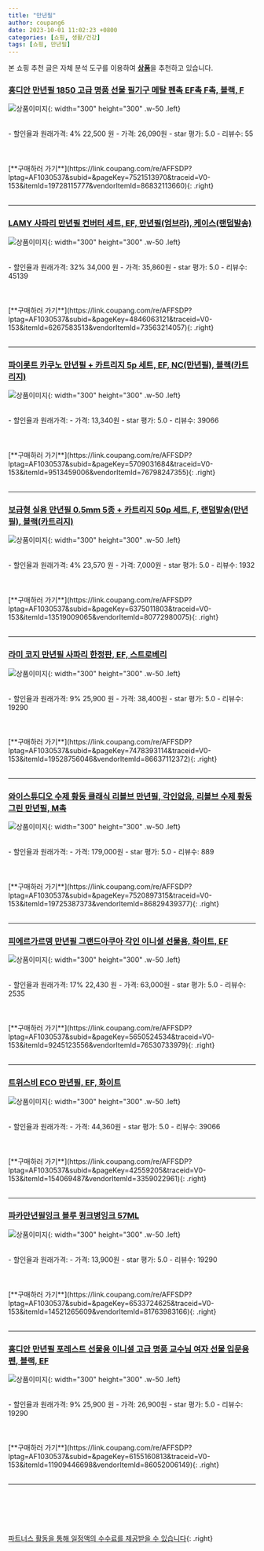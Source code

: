 ```yaml
---
title: "만년필"
author: coupang6
date: 2023-10-01 11:02:23 +0800
categories: [쇼핑, 생활/건강]
tags: [쇼핑, 만년필]
---
```


본 쇼핑 추천 글은 자체 분석 도구를 이용하여 [**상품**](https://link.coupang.com/a/bao1ui)을 추천하고 있습니다.

### [홍디안 만년필 1850 고급 명품 선물 필기구 메탈 펜촉 EF촉 F촉, 블랙, F](https://link.coupang.com/re/AFFSDP?lptag=AF1030537&subid=&pageKey=7521513970&traceid=V0-153&itemId=19728115777&vendorItemId=86832113660)

![상품이미지](https://thumbnail10.coupangcdn.com/thumbnails/remote/230x230ex/image/vendor_inventory/f878/f26daebeb8f91e3144a5565a900c136d6acd6ca53ca1641c9b243b919cca.jpg){: width="300" height="300" .w-50 .left}


<br>
- 할인율과 원래가격: 4%  22,500   원
- 가격: 26,090원
- star 평가: 5.0
- 리뷰수: 55
<br>
<br>
<br>
<br>
[**구매하러 가기**](https://link.coupang.com/re/AFFSDP?lptag=AF1030537&subid=&pageKey=7521513970&traceid=V0-153&itemId=19728115777&vendorItemId=86832113660){: .right}
<br>
<br>

---

### [LAMY 사파리 만년필 컨버터 세트, EF, 만년필(엄브라), 케이스(랜덤발송)](https://link.coupang.com/re/AFFSDP?lptag=AF1030537&subid=&pageKey=4846063121&traceid=V0-153&itemId=6267583513&vendorItemId=73563214057)

![상품이미지](https://thumbnail6.coupangcdn.com/thumbnails/remote/230x230ex/image/rs_quotation_api/wger5yux/12eb9be3c6b34110a90b553ea428bc8f.jpg){: width="300" height="300" .w-50 .left}


<br>
- 할인율과 원래가격: 32%  34,000   원
- 가격: 35,860원
- star 평가: 5.0
- 리뷰수: 45139
<br>
<br>
<br>
<br>
[**구매하러 가기**](https://link.coupang.com/re/AFFSDP?lptag=AF1030537&subid=&pageKey=4846063121&traceid=V0-153&itemId=6267583513&vendorItemId=73563214057){: .right}
<br>
<br>

---

### [파이롯트 카쿠노 만년필 + 카트리지 5p 세트, EF, NC(만년필), 블랙(카트리지)](https://link.coupang.com/re/AFFSDP?lptag=AF1030537&subid=&pageKey=5709031684&traceid=V0-153&itemId=9513459006&vendorItemId=76798247355)

![상품이미지](https://thumbnail10.coupangcdn.com/thumbnails/remote/230x230ex/image/rs_quotation_api/z7crybkw/6ca2fd2be54742bd8cb1631d55294a7e.jpg){: width="300" height="300" .w-50 .left}


<br>
- 할인율과 원래가격: 
- 가격: 13,340원
- star 평가: 5.0
- 리뷰수: 39066
<br>
<br>
<br>
<br>
[**구매하러 가기**](https://link.coupang.com/re/AFFSDP?lptag=AF1030537&subid=&pageKey=5709031684&traceid=V0-153&itemId=9513459006&vendorItemId=76798247355){: .right}
<br>
<br>

---

### [보급형 실용 만년필 0.5mm 5종 + 카트리지 50p 세트, F, 랜덤발송(만년필), 블랙(카트리지)](https://link.coupang.com/re/AFFSDP?lptag=AF1030537&subid=&pageKey=6375011803&traceid=V0-153&itemId=13519009065&vendorItemId=80772980075)

![상품이미지](https://thumbnail6.coupangcdn.com/thumbnails/remote/230x230ex/image/retail/images/2022/03/04/15/0/45a6eac2-6550-4d3b-9cb9-b270c9f06f39.jpg){: width="300" height="300" .w-50 .left}


<br>
- 할인율과 원래가격: 4%  23,570   원
- 가격: 7,000원
- star 평가: 5.0
- 리뷰수: 1932
<br>
<br>
<br>
<br>
[**구매하러 가기**](https://link.coupang.com/re/AFFSDP?lptag=AF1030537&subid=&pageKey=6375011803&traceid=V0-153&itemId=13519009065&vendorItemId=80772980075){: .right}
<br>
<br>

---

### [라미 코지 만년필 사파리 한정판, EF, 스트로베리](https://link.coupang.com/re/AFFSDP?lptag=AF1030537&subid=&pageKey=7478393114&traceid=V0-153&itemId=19528756046&vendorItemId=86637112372)

![상품이미지](https://thumbnail9.coupangcdn.com/thumbnails/remote/230x230ex/image/vendor_inventory/f441/4fda277cdd8546981fea3b283cddd0fa1566fc09685231c29fa7588e20ad.jpg){: width="300" height="300" .w-50 .left}


<br>
- 할인율과 원래가격: 9%  25,900   원
- 가격: 38,400원
- star 평가: 5.0
- 리뷰수: 19290
<br>
<br>
<br>
<br>
[**구매하러 가기**](https://link.coupang.com/re/AFFSDP?lptag=AF1030537&subid=&pageKey=7478393114&traceid=V0-153&itemId=19528756046&vendorItemId=86637112372){: .right}
<br>
<br>

---

### [와이스튜디오 수제 황동 클래식 리볼브 만년필, 각인없음, 리볼브 수제 황동 그린 만년필, M촉](https://link.coupang.com/re/AFFSDP?lptag=AF1030537&subid=&pageKey=7520897315&traceid=V0-153&itemId=19725387373&vendorItemId=86829439377)

![상품이미지](https://thumbnail9.coupangcdn.com/thumbnails/remote/230x230ex/image/vendor_inventory/2eed/83ab1388604f498c4e1eca12e2cc1d77d12d2cd5b67b7369af732d643226.jpg){: width="300" height="300" .w-50 .left}


<br>
- 할인율과 원래가격: 
- 가격: 179,000원
- star 평가: 5.0
- 리뷰수: 889
<br>
<br>
<br>
<br>
[**구매하러 가기**](https://link.coupang.com/re/AFFSDP?lptag=AF1030537&subid=&pageKey=7520897315&traceid=V0-153&itemId=19725387373&vendorItemId=86829439377){: .right}
<br>
<br>

---

### [피에르가르뎅 만년필 그랜드아쿠아 각인 이니셜 선물용, 화이트, EF](https://link.coupang.com/re/AFFSDP?lptag=AF1030537&subid=&pageKey=5650524534&traceid=V0-153&itemId=9245123556&vendorItemId=76530733979)

![상품이미지](https://thumbnail6.coupangcdn.com/thumbnails/remote/230x230ex/image/vendor_inventory/451b/6f862ee9c18a86f2bce04ae878746eb7878f83ad498f7ad6658c29b8b385.jpg){: width="300" height="300" .w-50 .left}


<br>
- 할인율과 원래가격: 17%  22,430   원
- 가격: 63,000원
- star 평가: 5.0
- 리뷰수: 2535
<br>
<br>
<br>
<br>
[**구매하러 가기**](https://link.coupang.com/re/AFFSDP?lptag=AF1030537&subid=&pageKey=5650524534&traceid=V0-153&itemId=9245123556&vendorItemId=76530733979){: .right}
<br>
<br>

---

### [트위스비 ECO 만년필, EF, 화이트](https://link.coupang.com/re/AFFSDP?lptag=AF1030537&subid=&pageKey=42559205&traceid=V0-153&itemId=154069487&vendorItemId=3359022961)

![상품이미지](https://thumbnail7.coupangcdn.com/thumbnails/remote/230x230ex/image/retail/images/2017/10/23/10/5/de70f54d-cb48-46e1-806c-d49c7d1e5b2b.JPG){: width="300" height="300" .w-50 .left}


<br>
- 할인율과 원래가격: 
- 가격: 44,360원
- star 평가: 5.0
- 리뷰수: 39066
<br>
<br>
<br>
<br>
[**구매하러 가기**](https://link.coupang.com/re/AFFSDP?lptag=AF1030537&subid=&pageKey=42559205&traceid=V0-153&itemId=154069487&vendorItemId=3359022961){: .right}
<br>
<br>

---

### [파카만년필잉크 블루 큉크병잉크 57ML](https://link.coupang.com/re/AFFSDP?lptag=AF1030537&subid=&pageKey=6533724625&traceid=V0-153&itemId=14521265609&vendorItemId=81763983166)

![상품이미지](https://thumbnail8.coupangcdn.com/thumbnails/remote/230x230ex/image/vendor_inventory/79c5/f08c09c107be833172396e1f7b011fe61a03de44807cb0e0cdf82e0479fb.jpg){: width="300" height="300" .w-50 .left}


<br>
- 할인율과 원래가격: 
- 가격: 13,900원
- star 평가: 5.0
- 리뷰수: 19290
<br>
<br>
<br>
<br>
[**구매하러 가기**](https://link.coupang.com/re/AFFSDP?lptag=AF1030537&subid=&pageKey=6533724625&traceid=V0-153&itemId=14521265609&vendorItemId=81763983166){: .right}
<br>
<br>

---

### [홍디안 만년필 포레스트 선물용 이니셜 고급 명품 교수님 여자 선물 입문용 펜, 블랙, EF](https://link.coupang.com/re/AFFSDP?lptag=AF1030537&subid=&pageKey=6155160813&traceid=V0-153&itemId=11909446698&vendorItemId=86052006149)

![상품이미지](https://thumbnail8.coupangcdn.com/thumbnails/remote/230x230ex/image/vendor_inventory/c398/76ca1d56981b345796830b19ae582382e6661145f635064497a6c2ab2fca.jpg){: width="300" height="300" .w-50 .left}


<br>
- 할인율과 원래가격: 9%  25,900   원
- 가격: 26,900원
- star 평가: 5.0
- 리뷰수: 19290
<br>
<br>
<br>
<br>
[**구매하러 가기**](https://link.coupang.com/re/AFFSDP?lptag=AF1030537&subid=&pageKey=6155160813&traceid=V0-153&itemId=11909446698&vendorItemId=86052006149){: .right}
<br>
<br>

---
<br><br><br><br><br> [파트너스 활동을 통해 일정액의 수수료를 제공받을 수 있습니다](https://link.coupang.com/a/bao1ui){: .right}